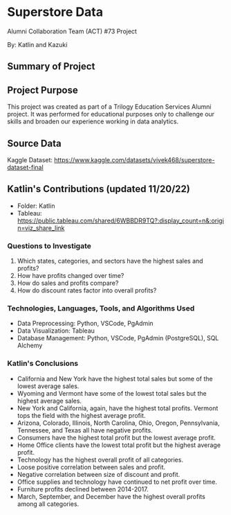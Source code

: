 # Superstore Data
Alumni Collaboration Team (ACT) #73 Project

By: Katlin and Kazuki

## Summary of Project

## Project Purpose
This project was created as part of a Trilogy Education Services Alumni project. It was performed for educational purposes only to challenge our skills and broaden our experience working in data analytics. 

## Source Data
Kaggle Dataset: https://www.kaggle.com/datasets/vivek468/superstore-dataset-final

## Katlin's Contributions (updated 11/20/22)
- Folder: Katlin
- Tableau: https://public.tableau.com/shared/6WBBDR9TQ?:display_count=n&:origin=viz_share_link

### Questions to Investigate
1. Which states, categories, and sectors have the highest sales and profits?
2. How have profits changed over time?
3. How do sales and profits compare?
4. How do discount rates factor into overall profits?

### Technologies, Languages, Tools, and Algorithms Used
- Data Preprocessing: Python, VSCode, PgAdmin
- Data Visualization: Tableau
- Database Management: Python, VSCode, PgAdmin (PostgreSQL), SQL Alchemy

### Katlin's Conclusions
- California and New York have the highest total sales but some of the lowest average sales.  
- Wyoming and Vermont have some of the lowest total sales but the highest average sales.  
- New York and California, again, have the highest total profits. Vermont tops the field with the highest average profit.  
- Arizona, Colorado, Illinois, North Carolina, Ohio, Oregon, Pennsylvania, Tennessee, and Texas all have negative profits.
-  Consumers have the highest total profit but the lowest average profit.
- Home Office clients have the lowest total profit but the highest average profit.
- Technology has the highest overall profit of all categories.  
- Loose positive correlation between sales and profit.
- Negative correlation between size of discount and profit.
- Office supplies and technology have continued to net profit over time.
- Furniture profits declined between 2014-2017.
- March, September, and December have the highest overall profits among all categories.  




